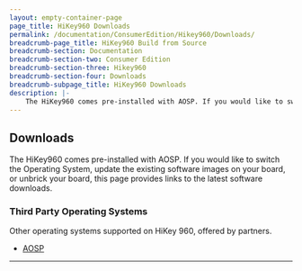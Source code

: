 ```yaml
---
layout: empty-container-page
page_title: HiKey960 Downloads
permalink: /documentation/ConsumerEdition/Hikey960/Downloads/
breadcrumb-page_title: HiKey960 Build from Source
breadcrumb-section: Documentation
breadcrumb-section-two: Consumer Edition
breadcrumb-section-three: Hikey960
breadcrumb-section-four: Downloads
breadcrumb-subpage_title: HiKey960 Downloads
description: |-
    The HiKey960 comes pre-installed with AOSP. If you would like to switch the Operating System, update the existing software images on your board, or unbrick your board, this page provides links to the latest software downloads.
---
```

## Downloads

The HiKey960 comes pre-installed with AOSP. If you would like to switch the Operating System, update the existing software images on your board, or unbrick your board, this page provides links to the latest software downloads.

### Third Party Operating Systems

Other operating systems supported on HiKey 960, offered by partners.

- [AOSP](AOSP.md)

***
